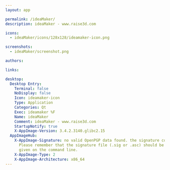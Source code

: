 ```yaml
---
layout: app

permalink: /ideaMaker/
description: ideaMaker - www.raise3d.com

icons:
  - ideaMaker/icons/128x128/ideamaker-icon.png

screenshots:
  - ideaMaker/screenshot.png

authors:

links:

desktop:
  Desktop Entry:
    Terminal: false
    NoDisplay: false
    Icon: ideamaker-icon
    Type: Application
    Categories: Qt
    Exec: ideamaker %F
    Name: ideaMaker
    Comment: ideaMaker - www.raise3d.com
    StartupNotify: true
    X-AppImage-Version: 3.4.2.3140.glibc2.15
  AppImageHub:
    X-AppImage-Signature: no valid OpenPGP data found. the signature could not be verified.
      Please remember that the signature file (.sig or .asc) should be the first file
      given on the command line.
    X-AppImage-Type: 2
    X-AppImage-Architecture: x86_64
---
```

